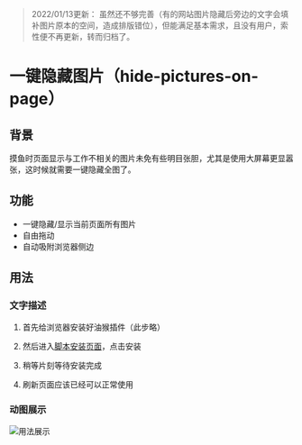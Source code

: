 > 2022/01/13更新：
> 虽然还不够完善（有的网站图片隐藏后旁边的文字会填补图片原本的空间，造成排版错位），但能满足基本需求，且没有用户，索性便不再更新，转而归档了。




# 一键隐藏图片（hide-pictures-on-page）

## 背景

摸鱼时页面显示与工作不相关的图片未免有些明目张胆，尤其是使用大屏幕更显嚣张，这时候就需要一键隐藏全图了。


## 功能

- 一键隐藏/显示当前页面所有图片
- 自由拖动
- 自动吸附浏览器侧边


## 用法

### 文字描述

1. 首先给浏览器安装好油猴插件（此步略）

1. 然后进入[脚本安装页面](https://greasyfork.org/scripts/420682)，点击安装

1. 稍等片刻等待安装完成

1. 刷新页面应该已经可以正常使用

### 动图展示

![用法展示](https://user-images.githubusercontent.com/16408325/105938868-0aa55b00-6093-11eb-8352-d642670b282a.gif)
